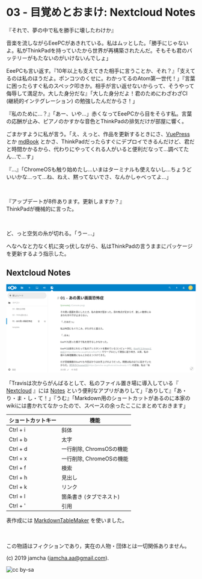 # 03 - 目覚めとおまけ: Nextcloud Notes

『それで、夢の中で私を勝手に壊したわけか』

音楽を流しながらEeePCがあきれている。私はムッとした。「勝手にじゃないよ。私がThinkPadを持っていたから世界が再構築されたんだ。そもそも君のバッテリーがもたないのがいけないんでしょ」  

EeePCも言い返す。『10年以上も支えてきた相手に言うことか、それ？』「支えてるのは私のほうだよ。ポンコツのくせに。わかってるのAtom第一世代！」『言葉に困ったらすぐ私のスペック叩きか。相手が言い返せないからって、そうやって侮辱して満足か。大した身分だな』「大した身分だよ！君のためにわざわざCI (継続的インテグレーション) の勉強したんだからさ！」

『私のために…？』「あー、いや…」赤くなってEeePCから目をそらす私。言葉の応酬が止み、ピアノのかすかな音色とThinkPadの排気だけが部屋に響く。

ごまかすように私が言う。「え、えっと、作品を更新するときにさ、[VuePress](https://vuepress.vuejs.org/) とか [mdBook](https://rust-lang-nursery.github.io/mdBook/) とかさ、ThinkPadだったらすぐにデプロイできるんだけど、君だと時間かかるから、代わりにやってくれる人がいると便利だなって…調べてたん…で…す」

『…』「ChromeOSも触り始めたし…いまはターミナルも使えないし…ちょうどいいかな…って…ね、ねえ、黙ってないでさ、なんかしゃべってよ…」

<br>

『アップデートが8件あります。更新しますか？』  
ThinkPadが機械的に言った。

<br>

ど、っと空気の糸が切れる。「うー…」

へなへなと力なく机に突っ伏しながら、私はThinkPadの言うままにパッケージを更新するよう指示した。

## Nextcloud Notes

![nextcloud-notes ss](./notes.png)

「Travisは次からがんばるとして、私のファイル置き場に導入している『 [Nextcloud](https://nextcloud.com) 』には [Notes](https://github.com/nextcloud/notes) という便利なアプリがありして」『ありして』「あ・り・ま・し・て！」『うむ』「Markdown用のショートカットがあるのに本家のwikiには書かれてなかったので、スペースの余ったここにまとめておきます」

|  ショートカットキー | 機能 |
| --- | --- |
|  Ctrl + i | 斜体 |
|  Ctrl + b | 太字 |
|  Ctrl + d | 一行削除, ChromsOSの機能 |
|  Ctrl + x | 一行削除, ChromeOSの機能 |
|  Ctrl + f | 検索 |
|  Ctrl + h | 見出し |
|  Ctrl + k | リンク |
|  Ctrl + l | 箇条書き (タブでネスト) |
|  Ctrl + ' | 引用 |

表作成には [MarkdownTableMaker](https://chrome.google.com/webstore/detail/markdowntablemaker/cofkbgfmijanlcdooemafafokhhaeold) を使いました。

<br>  
<br>  
この物語はフィクションであり，実在の人物・団体とは一切関係ありません。  

(c) 2019 jamcha (jamcha.aa@gmail.com).  

![cc by-sa](https://i.creativecommons.org/l/by-sa/4.0/88x31.png)  

